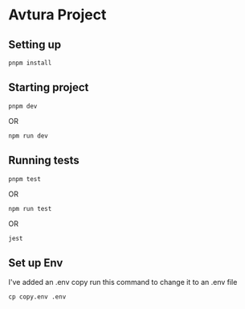 # Avtura Project

## Setting up
```
pnpm install
```
## Starting project
```
pnpm dev
```
OR
```
npm run dev
```

## Running tests


```
pnpm test
```
OR
```
npm run test
```
OR
```
jest
```


## Set up Env
I've added an .env copy run this command to change it to an .env file

```
cp copy.env .env
```
